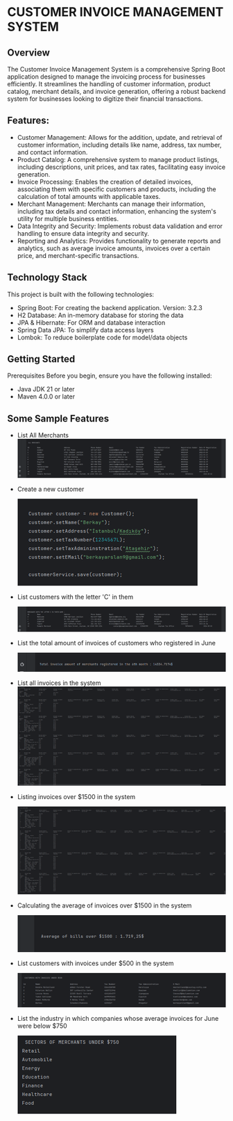# CUSTOMER INVOICE MANAGEMENT SYSTEM

## Overview
The Customer Invoice Management System is a comprehensive Spring Boot application designed to manage the invoicing process for businesses efficiently. It streamlines the handling of customer information, product catalog, merchant details, and invoice generation, offering a robust backend system for businesses looking to digitize their financial transactions.

## Features:

- Customer Management: Allows for the addition, update, and retrieval of customer information, including details like name, address, tax number, and contact information.
- Product Catalog: A comprehensive system to manage product listings, including descriptions, unit prices, and tax rates, facilitating easy invoice generation.
- Invoice Processing: Enables the creation of detailed invoices, associating them with specific customers and products, including the calculation of total amounts with applicable taxes.
- Merchant Management: Merchants can manage their information, including tax details and contact information, enhancing the system's utility for multiple business entities.
- Data Integrity and Security: Implements robust data validation and error handling to ensure data integrity and security.
- Reporting and Analytics: Provides functionality to generate reports and analytics, such as average invoice amounts, invoices over a certain price, and merchant-specific transactions.

## Technology Stack
This project is built with the following technologies:

- Spring Boot: For creating the backend application. Version: 3.2.3
- H2 Database: An in-memory database for storing the data
- JPA & Hibernate: For ORM and database interaction
- Spring Data JPA: To simplify data access layers
- Lombok: To reduce boilerplate code for model/data objects

## Getting Started
Prerequisites
Before you begin, ensure you have the following installed:

- Java JDK 21 or later
- Maven 4.0.0 or later


## Some Sample Features

- List All Merchants
  ![Output](./OutputImg/all-merchants.png)


- Create a new customer

  ![Output](./OutputImg/record-customer.png)

- List customers with the letter 'C' in them

  ![Output](./OutputImg/merchant-starting-with-c.png)

- List the total amount of invoices of customers who registered in June

  ![Output](./OutputImg/monthly-total-of-bills.png)

- List all invoices in the system
  ![Output](./OutputImg/all-invoices.png)

- Listing invoices over $1500 in the system

  ![Output](./OutputImg/Invoices-over-1500.png)

- Calculating the average of invoices over $1500 in the system

  ![Output](./OutputImg/avarage-over-1500.png)

- List customers with invoices under $500 in the system

  ![Output](./OutputImg/under-500-customers.png)

- List the industry in which companies whose average invoices for June were below $750

  ![Output](./OutputImg/sectors-below-750.png)